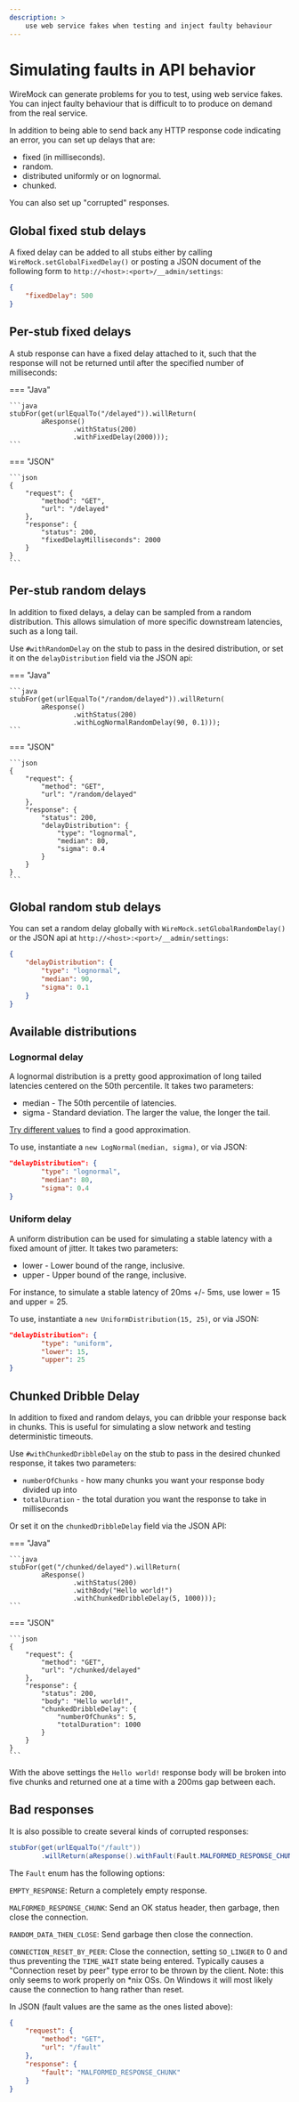```yaml
---
description: >
    use web service fakes when testing and inject faulty behaviour
---
```


# Simulating faults in API behavior

WireMock can generate problems for you to test, using web service fakes. You can inject 
faulty behaviour that is difficult to to produce on demand from the
real service. 

In addition to being able to send back any HTTP response code indicating an error, you can set up delays that are:

- fixed (in milliseconds).
- random.
- distributed uniformly or on lognormal.
- chunked.

You can also set up "corrupted" responses.

## Global fixed stub delays

A fixed delay can be added to all stubs either by calling
`WireMock.setGlobalFixedDelay()` or posting a JSON document of the
following form to `http://<host>:<port>/__admin/settings`:

```json
{
    "fixedDelay": 500
}
```

## Per-stub fixed delays

A stub response can have a fixed delay attached to it, such that the
response will not be returned until after the specified number of
milliseconds:

=== "Java"

    ```java
    stubFor(get(urlEqualTo("/delayed")).willReturn(
            aResponse()
                    .withStatus(200)
                    .withFixedDelay(2000)));
    ```

=== "JSON"

    ```json
    {
        "request": {
            "method": "GET",
            "url": "/delayed"
        },
        "response": {
            "status": 200,
            "fixedDelayMilliseconds": 2000
        }
    }
    ```


## Per-stub random delays

In addition to fixed delays, a delay can be sampled from a random
distribution. This allows simulation of more specific downstream
latencies, such as a long tail.

Use `#withRandomDelay` on the stub to pass in the desired distribution, or set it on the `delayDistribution` field via the JSON api:

=== "Java"

    ```java
    stubFor(get(urlEqualTo("/random/delayed")).willReturn(
            aResponse()
                    .withStatus(200)
                    .withLogNormalRandomDelay(90, 0.1)));
    ```

=== "JSON"

    ```json
    {
        "request": {
            "method": "GET",
            "url": "/random/delayed"
        },
        "response": {
            "status": 200,
            "delayDistribution": {
                "type": "lognormal",
                "median": 80,
                "sigma": 0.4
            }
        }
    }
    ```

## Global random stub delays

You can set a random delay globally with
`WireMock.setGlobalRandomDelay()` or the JSON api at
`http://<host>:<port>/__admin/settings`:

```json
{
    "delayDistribution": {
        "type": "lognormal",
        "median": 90,
        "sigma": 0.1
    }
}
```

## Available distributions

### Lognormal delay

A lognormal distribution is a pretty good approximation of long tailed
latencies centered on the 50th percentile. It takes two parameters:

-   median - The 50th percentile of latencies.
-   sigma - Standard deviation. The larger the value, the longer
    the tail.

[Try different
values](https://www.wolframalpha.com/input/?i=lognormaldistribution%28log%2890%29%2C+0.4%29)
to find a good approximation.

To use, instantiate a `new LogNormal(median, sigma)`, or via JSON:

```json
"delayDistribution": {
        "type": "lognormal",
        "median": 80,
        "sigma": 0.4
}
```

### Uniform delay

A uniform distribution can be used for simulating a stable latency with
a fixed amount of jitter. It takes two parameters:

-   lower - Lower bound of the range, inclusive.
-   upper - Upper bound of the range, inclusive.

For instance, to simulate a stable latency of 20ms +/- 5ms, use lower =
15 and upper = 25.

To use, instantiate a `new UniformDistribution(15, 25)`, or via JSON:

```json
"delayDistribution": {
        "type": "uniform",
        "lower": 15,
        "upper": 25
}
```

## Chunked Dribble Delay

In addition to fixed and random delays, you can dribble your response back in chunks.
This is useful for simulating a slow network and testing deterministic timeouts.

Use `#withChunkedDribbleDelay` on the stub to pass in the desired chunked response, it takes two parameters:

-   `numberOfChunks` - how many chunks you want your response body divided up into
-   `totalDuration` - the total duration you want the response to take in milliseconds

Or set it on the `chunkedDribbleDelay` field via the JSON API:

=== "Java"

    ```java
    stubFor(get("/chunked/delayed").willReturn(
            aResponse()
                    .withStatus(200)
                    .withBody("Hello world!")
                    .withChunkedDribbleDelay(5, 1000)));
    ```

=== "JSON"

    ```json
    {
        "request": {
            "method": "GET",
            "url": "/chunked/delayed"
        },
        "response": {
            "status": 200,
            "body": "Hello world!",
            "chunkedDribbleDelay": {
                "numberOfChunks": 5,
                "totalDuration": 1000
            }
        }
    }
    ```

With the above settings the `Hello world!` response body will be broken into
five chunks and returned one at a time with a 200ms gap between each.

## Bad responses

It is also possible to create several kinds of corrupted responses:

```java
stubFor(get(urlEqualTo("/fault"))
        .willReturn(aResponse().withFault(Fault.MALFORMED_RESPONSE_CHUNK)));
```

The `Fault` enum has the following options:

`EMPTY_RESPONSE`: Return a completely empty response.

`MALFORMED_RESPONSE_CHUNK`: Send an OK status header, then garbage, then
close the connection.

`RANDOM_DATA_THEN_CLOSE`: Send garbage then close the connection.

`CONNECTION_RESET_BY_PEER`: Close the connection, setting `SO_LINGER` to 0 and thus preventing the `TIME_WAIT` state being entered.
Typically causes a "Connection reset by peer" type error to be thrown by the client. Note: this only seems to work properly on \*nix OSs. On Windows it will most likely cause the connection to hang rather
than reset.

In JSON (fault values are the same as the ones listed above):

```json
{
    "request": {
        "method": "GET",
        "url": "/fault"
    },
    "response": {
        "fault": "MALFORMED_RESPONSE_CHUNK"
    }
}
```
